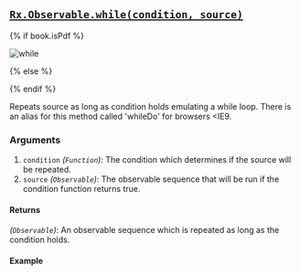 ## [`Rx.Observable.while(condition, source)`](https://github.com/Reactive-Extensions/RxJS/blob/master/src/core/linq/observable/while.js)

{% if book.isPdf %}

![while](http://reactivex.io/documentation/operators/images/while.png)

{% else %}



{% endif %}

Repeats source as long as condition holds emulating a while loop.  There is an alias for this method called 'whileDo' for browsers <IE9.

### Arguments
1. `condition` *(`Function`)*: The condition which determines if the source will be repeated.
2. `source` *(`Observable`)*: The observable sequence that will be run if the condition function returns true.

#### Returns
*(`Observable`)*: An observable sequence which is repeated as long as the condition holds. 

#### Example

[](http://jsbin.com/serat/1/embed?js,console)
